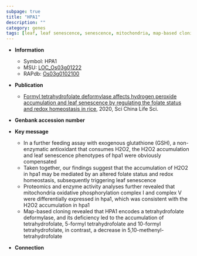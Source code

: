 ```yaml
---
subpage: true
title: "HPA1"
description: ""
category: genes
tags: [leaf, leaf senescence, senescence, mitochondria, map-based cloning, oxidative, redox homeostasis]
---
```


* **Information**  
    + Symbol: HPA1  
    + MSU: [LOC_Os03g01222](http://rice.plantbiology.msu.edu/cgi-bin/ORF_infopage.cgi?orf=LOC_Os03g01222)  
    + RAPdb: [Os03g0102100](http://rapdb.dna.affrc.go.jp/viewer/gbrowse_details/irgsp1?name=Os03g0102100)  

* **Publication**  
    + [Formyl tetrahydrofolate deformylase affects hydrogen peroxide accumulation and leaf senescence by regulating the folate status and redox homeostasis in rice](http://www.ncbi.nlm.nih.gov/pubmed?term=Formyl+tetrahydrofolate+deformylase+affects+hydrogen+peroxide+accumulation+and+leaf+senescence+by+regulating+the+folate+status+and+redox+homeostasis+in+rice%5BTitle%5D), 2020, Sci China Life Sci.

* **Genbank accession number**  

* **Key message**  
    + In a further feeding assay with exogenous glutathione (GSH), a non-enzymatic antioxidant that consumes H2O2, the H2O2 accumulation and leaf senescence phenotypes of hpa1 were obviously compensated
    + Taken together, our findings suggest that the accumulation of H2O2 in hpa1 may be mediated by an altered folate status and redox homeostasis, subsequently triggering leaf senescence
    + Proteomics and enzyme activity analyses further revealed that mitochondria oxidative phosphorylation complex I and complex V were differentially expressed in hpa1, which was consistent with the H2O2 accumulation in hpa1
    + Map-based cloning revealed that HPA1 encodes a tetrahydrofolate deformylase, and its deficiency led to the accumulation of tetrahydrofolate, 5-formyl tetrahydrofolate and 10-formyl tetrahydrofolate, in contrast, a decrease in 5,10-methenyl-tetrahydrofolate

* **Connection**  



